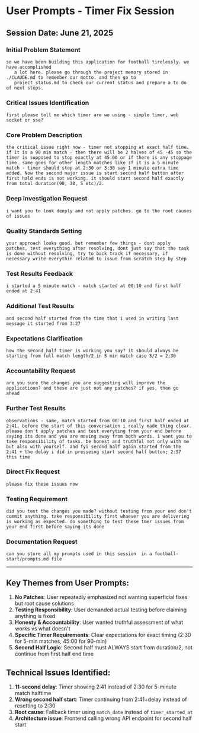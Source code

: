 # User Prompts - Timer Fix Session

## Session Date: June 21, 2025

### Initial Problem Statement
```
so we have been building this application for football tirelessly. we have accomplished
   a lot here. please go through the project memory stored in ./CLAUDE.md to remember our motto. and then go to
   project_status.md to check our current status and prepare a to do of next steps.
```

### Critical Issues Identification
```
first please tell me which timer are we using - simple timer, web socket or sse?
```

### Core Problem Description
```
the critical issue right now - timer not stopping at exact half time. if it is a 90 min match - then there will be 2 halves of 45 -45 so the timer is supposed to stop exactly at 45:00 or if there is any stoppage time. same goes for other length matches like if it is a 5 minute match - timer should stop at 2:30 or 3:30 say 1 minute extra time added. Now the second major issue is start second half button after first hald ends is not working. it should start second half exactly from total duration(90, 30, 5 etc)/2.
```

### Deep Investigation Request
```
i want you to look deeply and not apply patches. go to the root causes of issues
```

### Quality Standards Setting
```
your approach looks good. but remember few things - dont apply patches, test everything after resolving, dont just say that the task is done without resolving, try to back track if necessary, if necessary write everythin related to issue from scratch step by step
```

### Test Results Feedback
```
i started a 5 minute match - match started at 00:10 and first half ended at 2:41
```

### Additional Test Results
```
and second half started from the time that i used in writing last message it started from 3:27
```

### Expectations Clarification
```
how the second half timer is working you say? it should always be starting from full match length/2 in 5 min match case 5/2 = 2:30
```

### Accountability Request
```
are you sure the changes you are suggesting will improve the applicatioon? and these are just not any patches? if yes, then go ahead
```

### Further Test Results
```
observations - same, match started from 00:10 and first half ended at 2:41. before the start of this conversation i really made thing clear. please don't apply patches and test everyting from your end before saying its done and you are moving away from both words. i want you to take responsibility of tasks. be honest and truthful not only with me but also with yourself. and fyi second half again started from the 2:41 + the delay i did in presseing start second half button; 2:57 this time
```

### Direct Fix Request
```
please fix these issues now
```

### Testing Requirement
```
did you test the changes you made? without testing from your end don't commit anything. take responsibility first whaever you are delivering is working as expected. do something to test these tmer issues from your end first before saying its done
```

### Documentation Request
```
can you store all my prompts used in this session  in a football-start/prompts.md file
```

---

## Key Themes from User Prompts:

1. **No Patches**: User repeatedly emphasized not wanting superficial fixes but root cause solutions
2. **Testing Responsibility**: User demanded actual testing before claiming anything is fixed
3. **Honesty & Accountability**: User wanted truthful assessment of what works vs what doesn't
4. **Specific Timer Requirements**: Clear expectations for exact timing (2:30 for 5-min matches, 45:00 for 90-min)
5. **Second Half Logic**: Second half must ALWAYS start from duration/2, not continue from first half end time

## Technical Issues Identified:

1. **11-second delay**: Timer showing 2:41 instead of 2:30 for 5-minute match halftime
2. **Wrong second half start**: Timer continuing from 2:41+delay instead of resetting to 2:30
3. **Root cause**: Fallback timer using `match_date` instead of `timer_started_at`
4. **Architecture issue**: Frontend calling wrong API endpoint for second half start